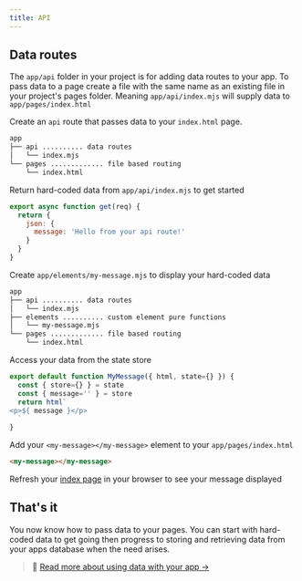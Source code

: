 ```yaml
---
title: API
---
```


## Data routes
The `app/api` folder in your project is for adding data routes to your app.
To pass data to a page create a file with the same name as an existing file in your project's pages folder. Meaning `app/api/index.mjs` will supply data to `app/pages/index.html`

Create an `api` route that passes data to your `index.html` page.
```bash
app
├── api .......... data routes
│   └── index.mjs
└── pages ............. file based routing
    └── index.html
```

Return hard-coded data from `app/api/index.mjs` to get started
```javascript
export async function get(req) {
  return {
    json: {
      message: 'Hello from your api route!'
    }
  }
}
```

Create `app/elements/my-message.mjs` to display your hard-coded data
```bash
app
├── api .......... data routes
│   └── index.mjs
├── elements .......... custom element pure functions
│   └── my-message.mjs
└── pages ............. file based routing
    └── index.html
```

Access your data from the state store
```javascript
export default function MyMessage({ html, state={} }) {
  const { store={} } = state
  const { message='' } = store
  return html`
<p>${ message }</p>
  `
}
```

Add your `<my-message></my-message>` element to your `app/pages/index.html`
```html
<my-message></my-message>
```

Refresh your [index page](http://localhost:3333/) in your browser to see your message displayed

## That's it
You now know how to pass data to your pages. You can start with hard-coded data to get going then progress to storing and retrieving data from your apps database when the need arises.

> 💾  [ Read more about using data with your app → ]( # )



